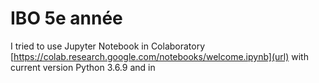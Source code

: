 # IBO 5e année



I tried to use Jupyter Notebook in Colaboratory [https://colab.research.google.com/notebooks/welcome.ipynb](url) with current version Python 3.6.9 and  in 

